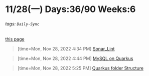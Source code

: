 # 11/28(一) Days:36/90 Weeks:6  
###### tags: `Daily-Sync`  
[this page](https://hackmd.io/@nu_qcIVMToaLLQ-6gTt93g/B1GbxY-Pi)  


>[time=Mon, Nov 28, 2022 4:34 PM]
[Sonar_Lint](https://hackmd.io/@nu_qcIVMToaLLQ-6gTt93g/S1oQOKZvo)

>[time=Mon, Nov 28, 2022 4:44 PM]
[MySQL on Quarkus](https://hackmd.io/@nu_qcIVMToaLLQ-6gTt93g/ryZtN0-ws) 

>[time=Mon, Nov 28, 2022 5:25 PM]
[Quarkus folder Structure](https://hackmd.io/@nu_qcIVMToaLLQ-6gTt93g/ByM5pxMPi)
